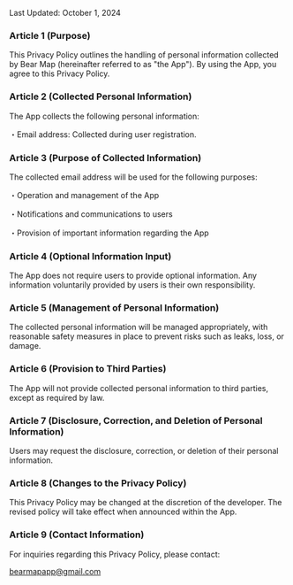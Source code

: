 Last Updated: October 1, 2024

### Article 1 (Purpose)

This Privacy Policy outlines the handling of personal information collected by Bear Map (hereinafter referred to as "the App"). By using the App, you agree to this Privacy Policy.

### Article 2 (Collected Personal Information)

The App collects the following personal information:

・Email address: Collected during user registration.

### Article 3 (Purpose of Collected Information)

The collected email address will be used for the following purposes:

・Operation and management of the App

・Notifications and communications to users

・Provision of important information regarding the App

### Article 4 (Optional Information Input)

The App does not require users to provide optional information. Any information voluntarily provided by users is their own responsibility.

### Article 5 (Management of Personal Information)

The collected personal information will be managed appropriately, with reasonable safety measures in place to prevent risks such as leaks, loss, or damage.

### Article 6 (Provision to Third Parties)

The App will not provide collected personal information to third parties, except as required by law.

### Article 7 (Disclosure, Correction, and Deletion of Personal Information)

Users may request the disclosure, correction, or deletion of their personal information.

### Article 8 (Changes to the Privacy Policy)

This Privacy Policy may be changed at the discretion of the developer. The revised policy will take effect when announced within the App.

### Article 9 (Contact Information)

For inquiries regarding this Privacy Policy, please contact:

bearmapapp@gmail.com
